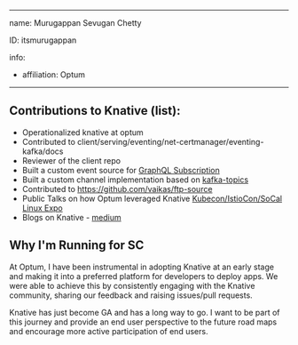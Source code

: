 -------------------------------------------------------------
name: Murugappan Sevugan Chetty

ID: itsmurugappan

info:
  - affiliation: Optum
-------------------------------------------------------------

## Contributions to Knative (list):

* Operationalized knative at optum
* Contributed to client/serving/eventing/net-certmanager/eventing-kafka/docs
* Reviewer of the client repo
* Built a custom event source for [GraphQL Subscription](https://github.com/itsmurugappan/gql-source)
* Built a custom channel implementation based on [kafka-topics](https://github.com/optum/kafka-topic-channel)
* Contributed to https://github.com/vaikas/ftp-source
* Public Talks on how Optum leveraged Knative [Kubecon/IstioCon/SoCal Linux Expo](https://www.youtube.com/playlist?list=PLnPNqTSUj2hKH5W7GWOZ-mzcw4r3O4bHj)
* Blogs on Knative - [medium](https://itsmurugappan.medium.com)

## Why I'm Running for SC

At Optum, I have been instrumental in adopting Knative at an early stage and making it into a preferred 
platform for developers to deploy apps. We were able to achieve this by consistently 
engaging with the Knative community, sharing our feedback and raising issues/pull requests. 

Knative has just become GA and has a long way to go. I want to be part of this journey and provide 
an end user perspective to the future road maps and encourage more active participation of end users. 
